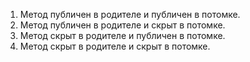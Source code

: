 1. Метод публичен в родителе и публичен в потомке.
2. Метод публичен в родителе и скрыт в потомке.
3. Метод скрыт в родителе и публичен в потомке.
4. Метод скрыт в родителе и скрыт в потомке.
